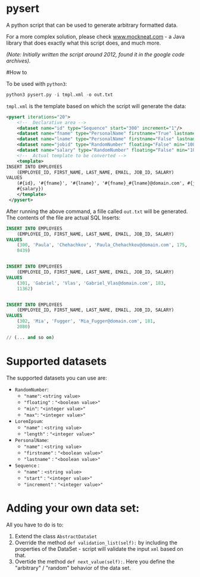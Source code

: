 # pysert

A python script that can be used to generate arbitrary formatted data.

For a more complex solution, please check www.mockneat.com - a Java library that does exactly what this script does, and much more.

_(Note: Initially written the script around 2012, found it in the google code archives)._

#How to

To be used with `python3`:

```python
python3 pysert.py -i tmpl.xml -o out.txt
```

`tmpl.xml` is the template based on which the script will generate the data:

```xml
<pysert iterations="20">
	<!--  Declarative area -->
	<dataset name="id" type="Sequence" start="300" increment="1"/>
	<dataset name="fname" type="PersonalName" firstname="True" lastname="False"/>
	<dataset name="lname" type="PersonalName" firstname="False" lastname="True"/>
	<dataset name="jobid" type="RandomNumber" floating="False" min="100" max="200"/>
	<dataset name="salary" type="RandomNumber" floating="False" min="1000" max="15000"/>
	<!--  Actual template to be converted -->
	<template>
INSERT INTO EMPLOYEES
	(EMPLOYEE_ID, FIRST_NAME, LAST_NAME, EMAIL, JOB_ID, SALARY)
VALUES
	(#{id}, '#{fname}', '#{lname}', '#{fname}_#{lname}@domain.com', #{jobid},
	#{salary})
	</template>
 </pysert>
```

After running the above command, a fille called `out.txt` will be generated.
The contents of the file are actual SQL Inserts:

```SQL
INSERT INTO EMPLOYEES
	(EMPLOYEE_ID, FIRST_NAME, LAST_NAME, EMAIL, JOB_ID, SALARY)
VALUES
	(300, 'Paula', 'Chehachkov', 'Paula_Chehachkov@domain.com', 175,
	8439)


INSERT INTO EMPLOYEES
	(EMPLOYEE_ID, FIRST_NAME, LAST_NAME, EMAIL, JOB_ID, SALARY)
VALUES
	(301, 'Gabriel', 'Vlas', 'Gabriel_Vlas@domain.com', 183,
	11362)


INSERT INTO EMPLOYEES
	(EMPLOYEE_ID, FIRST_NAME, LAST_NAME, EMAIL, JOB_ID, SALARY)
VALUES
	(302, 'Mia', 'Fugger', 'Mia_Fugger@domain.com', 181,
	2080)

// (... and so on)  
```

# Supported datasets

The supported datasets you can use are: 

* `RandomNumber`:
  - `"name"`: `<string value>`
  - `"floating"` : `"<boolean value>"`
  - `"min"`: `"<integer value>"`
  - `"max"`: `"<integer value>"`
* `LoremIpsum`:
  - `"name"` : `<string value>`
  - `"length"` : `"<integer value>"`
* `PersonalName`:
  - `"name"` : `<string value>`
  - `"firstname"` : `"<boolean value>"`
  - `"lastname"` : `"<boolean value>"`
* `Sequence` :
  - `"name"` : `<string value>`
  - `"start"` : `"<integer value>"`
  - `"increment"` : `"<integer value>"`
  
# Adding your own data set:

All you have to do is to:
1. Extend the class `AbstractDataSet`
2. Override the method `def validation_list(self):` by including the properties of the DataSet - script will validate the input `xml` based on that.
3. Overtide the method `def next_value(self):`. Here you define the "arbitrary" / "random" behavior of the data set.


